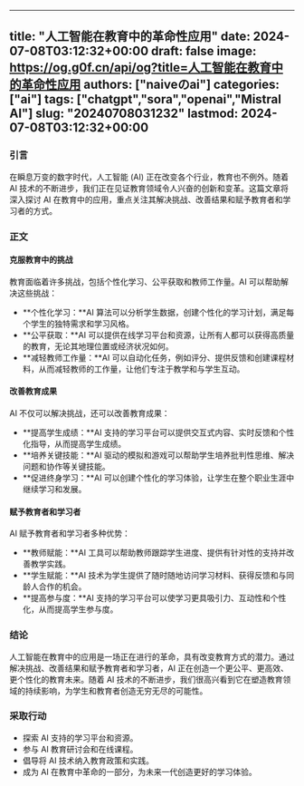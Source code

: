 
---
title: "人工智能在教育中的革命性应用"
date: 2024-07-08T03:12:32+00:00
draft: false
image: https://og.g0f.cn/api/og?title=人工智能在教育中的革命性应用
authors: ["naiveのai"]
categories: ["ai"]
tags: ["chatgpt","sora","openai","Mistral AI"]
slug: "20240708031232"
lastmod: 2024-07-08T03:12:32+00:00
---
### 引言

在瞬息万变的数字时代，人工智能 (AI) 正在改变各个行业，教育也不例外。随着 AI 技术的不断进步，我们正在见证教育领域令人兴奋的创新和变革。这篇文章将深入探讨 AI 在教育中的应用，重点关注其解决挑战、改善结果和赋予教育者和学习者的方式。

### 正文

#### 克服教育中的挑战

教育面临着许多挑战，包括个性化学习、公平获取和教师工作量。AI 可以帮助解决这些挑战：

- **个性化学习：**AI 算法可以分析学生数据，创建个性化的学习计划，满足每个学生的独特需求和学习风格。
- **公平获取：**AI 可以提供在线学习平台和资源，让所有人都可以获得高质量的教育，无论其地理位置或经济状况如何。
- **减轻教师工作量：**AI 可以自动化任务，例如评分、提供反馈和创建课程材料，从而减轻教师的工作量，让他们专注于教学和与学生互动。

#### 改善教育成果

AI 不仅可以解决挑战，还可以改善教育成果：

- **提高学生成绩：**AI 支持的学习平台可以提供交互式内容、实时反馈和个性化指导，从而提高学生成绩。
- **培养关键技能：**AI 驱动的模拟和游戏可以帮助学生培养批判性思维、解决问题和协作等关键技能。
- **促进终身学习：**AI 可以创建个性化的学习体验，让学生在整个职业生涯中继续学习和发展。

#### 赋予教育者和学习者

AI 赋予教育者和学习者多种优势：

- **教师赋能：**AI 工具可以帮助教师跟踪学生进度、提供有针对性的支持并改善教学实践。
- **学生赋能：**AI 技术为学生提供了随时随地访问学习材料、获得反馈和与同龄人合作的机会。
- **提高参与度：**AI 支持的学习平台可以使学习更具吸引力、互动性和个性化，从而提高学生参与度。

### 结论

人工智能在教育中的应用是一场正在进行的革命，具有改变教育方式的潜力。通过解决挑战、改善结果和赋予教育者和学习者，AI 正在创造一个更公平、更高效、更个性化的教育未来。随着 AI 技术的不断进步，我们很高兴看到它在塑造教育领域的持续影响，为学生和教育者创造无穷无尽的可能性。

### 采取行动

* 探索 AI 支持的学习平台和资源。
* 参与 AI 教育研讨会和在线课程。
* 倡导将 AI 技术纳入教育政策和实践。
* 成为 AI 在教育中革命的一部分，为未来一代创造更好的学习体验。